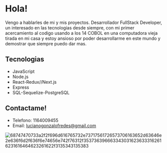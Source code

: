 # Hola!
Vengo a hablarles de mi y mis proyectos. Desarrollador FullStack Developer, un interesado en las tecnologias desde siempre, con mi primer acercamiento al codigo usando a los 14 COBOL en una computadora vieja tirada en mi casa y estoy ansioso por poder desarrollarme en este mundo y demostrar que siempre puedo dar mas.

## Tecnologias
* JavaScript
* Node.js
* React-Redux//Next.js
* Express
* SQL-Sequelize-PostgreSQL

## Contactame!
* Telefono: 1164009455
* Email: lucianogonzalofredes@gmail.com

![68747470733a2f2f696d616765732e73717561726573706163652d63646e2e636f6d2f636f6e74656e742f76312f3537363966633430316236333162616231616464623261622f3135343135383](https://github.com/Lucho8/Readme/assets/49282564/46d38b1b-c7df-497a-8572-fbcbb8ebd116)


<!--
**Lucho8/Lucho8** is a ✨ _special_ ✨ repository because its `README.md` (this file) appears on your GitHub profile.

Here are some ideas to get you started:

- 🔭 I’m currently working on ...
- 🌱 I’m currently learning ...
- 👯 I’m looking to collaborate on ...
- 🤔 I’m looking for help with ...
- 💬 Ask me about ...
- 📫 How to reach me: ...
- 😄 Pronouns: ...
- ⚡ Fun fact: ...
-->
